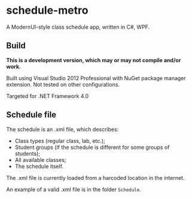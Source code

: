 schedule-metro
==============

A ModernUI-style class schedule app, written in C#, WPF.

Build
-----

**This is a development version, which may or may not compile and/or work.**

Built using Visual Studio 2012 Professional with NuGet package manager extension. Not tested on other configurations.

Targeted for .NET Framework 4.0

Schedule file
-------------

The schedule is an .xml file, which describes:

* Class types (regular class, lab, etc.);
* Student groups (if the schedule is different for some groups of students);
* All available classes;
* The schedule itself.

The .xml file is currently loaded from a harcoded location in the internet.

An example of a valid .xml file is in the folder `Schedule`.